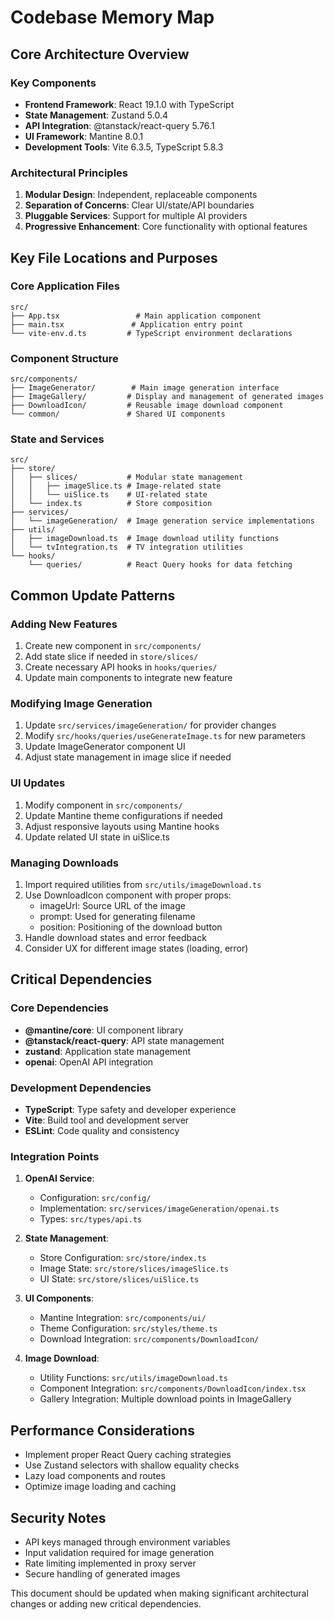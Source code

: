 # Codebase Memory Map

## Core Architecture Overview

### Key Components
- **Frontend Framework**: React 19.1.0 with TypeScript
- **State Management**: Zustand 5.0.4
- **API Integration**: @tanstack/react-query 5.76.1
- **UI Framework**: Mantine 8.0.1
- **Development Tools**: Vite 6.3.5, TypeScript 5.8.3

### Architectural Principles
1. **Modular Design**: Independent, replaceable components
2. **Separation of Concerns**: Clear UI/state/API boundaries
3. **Pluggable Services**: Support for multiple AI providers
4. **Progressive Enhancement**: Core functionality with optional features

## Key File Locations and Purposes

### Core Application Files
```
src/
├── App.tsx                 # Main application component
├── main.tsx               # Application entry point
└── vite-env.d.ts         # TypeScript environment declarations
```

### Component Structure
```
src/components/
├── ImageGenerator/        # Main image generation interface
├── ImageGallery/         # Display and management of generated images
├── DownloadIcon/         # Reusable image download component
└── common/               # Shared UI components
```

### State and Services
```
src/
├── store/
│   ├── slices/           # Modular state management
│   │   ├── imageSlice.ts # Image-related state
│   │   └── uiSlice.ts    # UI-related state
│   └── index.ts          # Store composition
├── services/
│   └── imageGeneration/  # Image generation service implementations
├── utils/
│   ├── imageDownload.ts  # Image download utility functions
│   └── tvIntegration.ts  # TV integration utilities
└── hooks/
    └── queries/          # React Query hooks for data fetching
```

## Common Update Patterns

### Adding New Features
1. Create new component in `src/components/`
2. Add state slice if needed in `store/slices/`
3. Create necessary API hooks in `hooks/queries/`
4. Update main components to integrate new feature

### Modifying Image Generation
1. Update `src/services/imageGeneration/` for provider changes
2. Modify `src/hooks/queries/useGenerateImage.ts` for new parameters
3. Update ImageGenerator component UI
4. Adjust state management in image slice if needed

### UI Updates
1. Modify component in `src/components/`
2. Update Mantine theme configurations if needed
3. Adjust responsive layouts using Mantine hooks
4. Update related UI state in uiSlice.ts

### Managing Downloads
1. Import required utilities from `src/utils/imageDownload.ts`
2. Use DownloadIcon component with proper props:
   - imageUrl: Source URL of the image
   - prompt: Used for generating filename
   - position: Positioning of the download button
3. Handle download states and error feedback
4. Consider UX for different image states (loading, error)

## Critical Dependencies

### Core Dependencies
- **@mantine/core**: UI component library
- **@tanstack/react-query**: API state management
- **zustand**: Application state management
- **openai**: OpenAI API integration

### Development Dependencies
- **TypeScript**: Type safety and developer experience
- **Vite**: Build tool and development server
- **ESLint**: Code quality and consistency

### Integration Points
1. **OpenAI Service**:
   - Configuration: `src/config/`
   - Implementation: `src/services/imageGeneration/openai.ts`
   - Types: `src/types/api.ts`

2. **State Management**:
   - Store Configuration: `src/store/index.ts`
   - Image State: `src/store/slices/imageSlice.ts`
   - UI State: `src/store/slices/uiSlice.ts`

3. **UI Components**:
   - Mantine Integration: `src/components/ui/`
   - Theme Configuration: `src/styles/theme.ts`
   - Download Integration: `src/components/DownloadIcon/`

4. **Image Download**:
   - Utility Functions: `src/utils/imageDownload.ts`
   - Component Integration: `src/components/DownloadIcon/index.tsx`
   - Gallery Integration: Multiple download points in ImageGallery

## Performance Considerations
- Implement proper React Query caching strategies
- Use Zustand selectors with shallow equality checks
- Lazy load components and routes
- Optimize image loading and caching

## Security Notes
- API keys managed through environment variables
- Input validation required for image generation
- Rate limiting implemented in proxy server
- Secure handling of generated images

This document should be updated when making significant architectural changes or adding new critical dependencies.